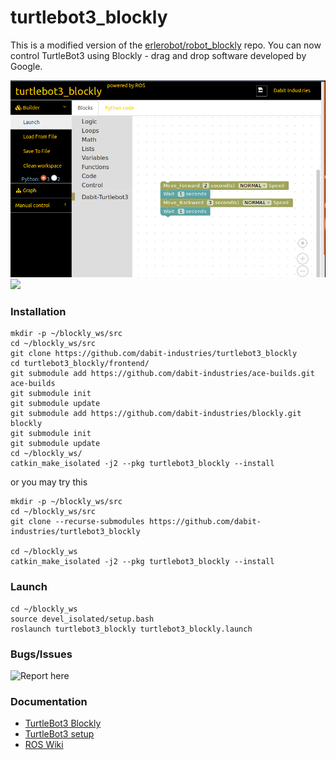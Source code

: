 # turtlebot3_blockly
This is a modified version of the [erlerobot/robot_blockly](https://github.com/erlerobot/robot_blockly.git) repo. 
You can now control TurtleBot3 using Blockly - drag and drop software developed by Google.

![](img/launchCode.png)
![](img/simpCode.gif)

### Installation

```
mkdir -p ~/blockly_ws/src
cd ~/blockly_ws/src
git clone https://github.com/dabit-industries/turtlebot3_blockly
cd turtlebot3_blockly/frontend/
git submodule add https://github.com/dabit-industries/ace-builds.git ace-builds
git submodule init
git submodule update
git submodule add https://github.com/dabit-industries/blockly.git blockly
git submodule init
git submodule update
cd ~/blockly_ws/
catkin_make_isolated -j2 --pkg turtlebot3_blockly --install
```

or you may try this

```
mkdir -p ~/blockly_ws/src
cd ~/blockly_ws/src
git clone --recurse-submodules https://github.com/dabit-industries/turtlebot3_blockly

cd ~/blockly_ws
catkin_make_isolated -j2 --pkg turtlebot3_blockly --install
```

### Launch

```
cd ~/blockly_ws
source devel_isolated/setup.bash
roslaunch turtlebot3_blockly turtlebot3_blockly.launch
```

### Bugs/Issues

![Report here](https://github.com/aravindk2604/turtlebot3_blockly/issues)

### Documentation
- [TurtleBot3 Blockly]()
- [TurtleBot3 setup](http://turtlebot3.robotis.com/en/latest/hardware.html)
- [ROS Wiki](http://www.ros.org) 
